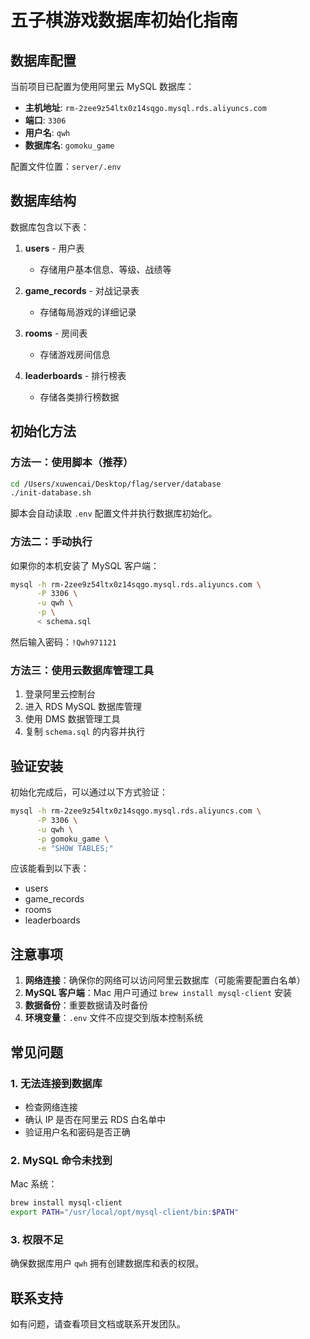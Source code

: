 # 五子棋游戏数据库初始化指南

## 数据库配置

当前项目已配置为使用阿里云 MySQL 数据库：

- **主机地址**: `rm-2zee9z54ltx0z14sqgo.mysql.rds.aliyuncs.com`
- **端口**: `3306`
- **用户名**: `qwh`
- **数据库名**: `gomoku_game`

配置文件位置：`server/.env`

## 数据库结构

数据库包含以下表：

1. **users** - 用户表
   - 存储用户基本信息、等级、战绩等
   
2. **game_records** - 对战记录表
   - 存储每局游戏的详细记录
   
3. **rooms** - 房间表
   - 存储游戏房间信息
   
4. **leaderboards** - 排行榜表
   - 存储各类排行榜数据

## 初始化方法

### 方法一：使用脚本（推荐）

```bash
cd /Users/xuwencai/Desktop/flag/server/database
./init-database.sh
```

脚本会自动读取 `.env` 配置文件并执行数据库初始化。

### 方法二：手动执行

如果你的本机安装了 MySQL 客户端：

```bash
mysql -h rm-2zee9z54ltx0z14sqgo.mysql.rds.aliyuncs.com \
      -P 3306 \
      -u qwh \
      -p \
      < schema.sql
```

然后输入密码：`!Qwh971121`

### 方法三：使用云数据库管理工具

1. 登录阿里云控制台
2. 进入 RDS MySQL 数据库管理
3. 使用 DMS 数据管理工具
4. 复制 `schema.sql` 的内容并执行

## 验证安装

初始化完成后，可以通过以下方式验证：

```bash
mysql -h rm-2zee9z54ltx0z14sqgo.mysql.rds.aliyuncs.com \
      -P 3306 \
      -u qwh \
      -p gomoku_game \
      -e "SHOW TABLES;"
```

应该能看到以下表：
- users
- game_records
- rooms
- leaderboards

## 注意事项

1. **网络连接**：确保你的网络可以访问阿里云数据库（可能需要配置白名单）
2. **MySQL 客户端**：Mac 用户可通过 `brew install mysql-client` 安装
3. **数据备份**：重要数据请及时备份
4. **环境变量**：`.env` 文件不应提交到版本控制系统

## 常见问题

### 1. 无法连接到数据库

- 检查网络连接
- 确认 IP 是否在阿里云 RDS 白名单中
- 验证用户名和密码是否正确

### 2. MySQL 命令未找到

Mac 系统：
```bash
brew install mysql-client
export PATH="/usr/local/opt/mysql-client/bin:$PATH"
```

### 3. 权限不足

确保数据库用户 `qwh` 拥有创建数据库和表的权限。

## 联系支持

如有问题，请查看项目文档或联系开发团队。

